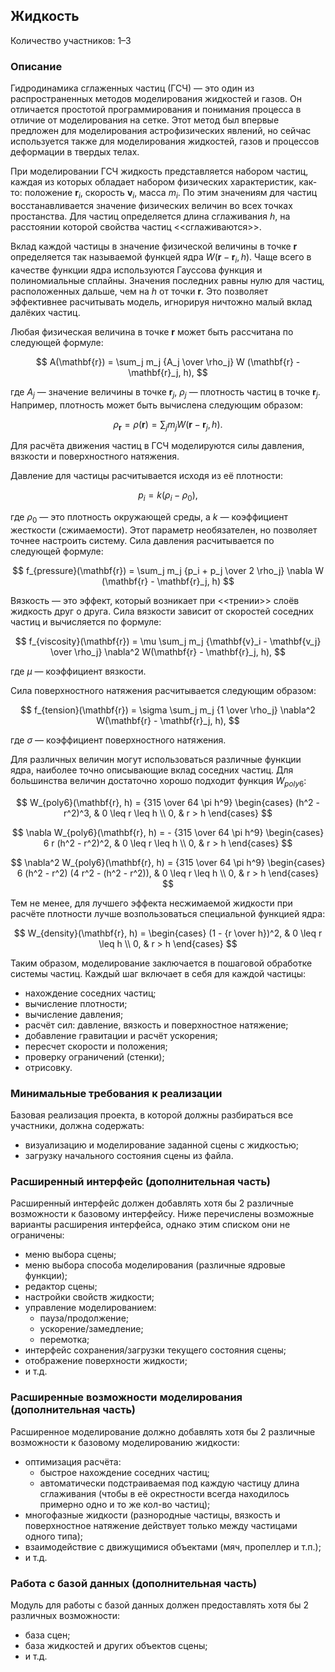 Жидкость
--------

Количество участников: 1–3

### Описание

Гидродинамика сглаженных частиц (ГСЧ) — это один из распространенных методов
моделирования жидкостей и газов. Он отличается простотой программирования и понимания
процесса в отличие от моделирования на сетке. Этот метод был впервые предложен для
моделирования астрофизических явлений, но сейчас используется также для моделирования
жидкостей, газов и процессов деформации в твердых телах.

При моделировании ГСЧ жидкость представляется набором частиц, каждая из которых обладает
набором физических характеристик, как-то: положение $\mathbf{r}_i$, скорость $\mathbf{v}_i$, масса $m_i$. По этим значениям
для частиц восстанавливается значение физических величин во всех точках простанства.
Для частиц определяется длина сглаживания $h$, на расстоянии которой свойства частиц <<сглаживаются>>.

Вклад каждой частицы в значение физической величины в точке $\mathbf{r}$ определяется
так называемой функцей ядра $W(\mathbf{r} - \mathbf{r}_i, h)$.
Чаще всего в качестве функции ядра используются Гауссова функция и
полиномиальные сплайны. Значения последних равны нулю для частиц, расположенных дальше,
чем на $h$ от точки $\mathbf{r}$. Это позволяет эффективнее расчитывать модель,
игнорируя ничтожно малый вклад далёких частиц.

Любая физическая величина в точке $\mathbf{r}$ может быть рассчитана по следующей формуле:

$$
  A(\mathbf{r}) = \sum_j m_j {A_j \over \rho_j} W (\mathbf{r} - \mathbf{r}_j, h),
$$

где $A_j$ — значение величины в точке $\mathbf{r}_j$, $\rho_j$ — плотность частиц в точке $\mathbf{r}_j$.
Например, плотность может быть вычислена следующим образом:

$$
  \rho_\mathbf{r} = \rho(\mathbf{r}) = \sum_j m_j W (\mathbf{r} - \mathbf{r}_j, h).
$$

Для расчёта движения частиц в ГСЧ моделируются силы давления, вязкости и поверхностного натяжения.

Давление для частицы расчитывается исходя из её плотности:

$$
  p_i = k (\rho_i - \rho_0),
$$

где $\rho_0$ — это плотность окружающей среды, а $k$ — коэффициент жесткости (сжимаемости). Этот параметр необязателен, но позволяет точнее настроить
систему. Сила давления расчитывается по следующей формуле:

$$
  f_{pressure}(\mathbf{r}) = \sum_j m_j {p_i + p_j \over 2 \rho_j} \nabla W (\mathbf{r} - \mathbf{r}_j, h)
$$

Вязкость — это эффект, который возникает при <<трении>> слоёв жидкость друг о друга. Сила вязкости
зависит от скоростей соседних частиц и вычисляется по формуле:

$$
  f_{viscosity}(\mathbf{r}) = \mu \sum_j m_j {\mathbf{v}_i - \mathbf{v_j} \over \rho_j} \nabla^2 W(\mathbf{r} - \mathbf{r}_j, h),
$$

где $\mu$ — коэффициент вязкости.

Сила поверхностного натяжения расчитывается следующим образом:

$$
  f_{tension}(\mathbf{r}) = \sigma \sum_j m_j {1 \over \rho_j} \nabla^2 W(\mathbf{r} - \mathbf{r}_j, h),
$$

где $\sigma$ — коэффициент поверхностного натяжения.

Для различных величин могут использоваться различные функции ядра, наиболее точно описывающие вклад
соседних частиц. Для большинства величин достаточно хорошо подходит функция $W_{poly6}$:

$$
  W_{poly6}(\mathbf{r}, h)
  = {315 \over 64 \pi h^9}
  \begin{cases}
    (h^2 - r^2)^3,  & 0 \leq r \leq h \\
    0,              & r > h
  \end{cases}
$$

$$
  \nabla W_{poly6}(\mathbf{r}, h)
  = - {315 \over 64 \pi h^9}
  \begin{cases}
    6 r (h^2 - r^2)^2,  & 0 \leq r \leq h \\
    0,              & r > h
  \end{cases}
$$

$$
  \nabla^2 W_{poly6}(\mathbf{r}, h)
  = {315 \over 64 \pi h^9}
  \begin{cases}
    6 (h^2 - r^2) (4 r^2 - (h^2 - r^2)), & 0 \leq r \leq h \\
    0,                 & r > h
  \end{cases}
$$

Тем не менее, для лучшего эффекта несжимаемой жидкости при расчёте плотности лучше возпользоваться специальной
функцией ядра:

$$
  W_{density}(\mathbf{r}, h) =
  \begin{cases}
    (1 - {r \over h})^2,  & 0 \leq r \leq h \\
    0,                    & r > h
  \end{cases}
$$

Таким образом, моделирование заключается в пошаговой обработке системы частиц. Каждый шаг включает в себя для
каждой частицы:

- нахождение соседних частиц;
- вычисление плотности;
- вычисление давления;
- расчёт сил: давление, вязкость и поверхностное натяжение;
- добавление гравитации и расчёт ускорения;
- пересчет скорости и положения;
- проверку ограничений (стенки);
- отрисовку.

### Минимальные требования к реализации

Базовая реализация проекта, в которой должны разбираться все участники, должна содержать:

- визуализацию и моделирование заданной сцены с жидкостью;
- загрузку начального состояния сцены из файла.

### Расширенный интерфейс (дополнительная часть)

Расширенный интерфейс должен добавлять хотя бы 2 различные возможности к базовому интерфейсу.
Ниже перечислены возможные варианты расширения интерфейса, однако этим списком они не ограничены:

- меню выбора сцены;
- меню выбора способа моделирования (различные ядровые функции);
- редактор сцены;
- настройки свойств жидкости;
- управление моделированием:
  - пауза/продолжение;
  - ускорение/замедление;
  - перемотка;
- интерфейс сохранения/загрузки текущего состояния сцены;
- отображение поверхности жидкости;
- и т.д.

### Расширенные возможности моделирования (дополнительная часть)

Расширенное моделирование должно добавлять хотя бы 2 различные возможности к базовому
моделированию жидкости:

- оптимизация расчёта:
  - быстрое нахождение соседних частиц;
  - автоматически подстраиваемая под каждую частицу длина сглаживания (чтобы в
    её окрестности всегда находилось примерно одно и то же кол-во частиц);
- многофазные жидкости (разнородные частицы, вязкость и поверхностное натяжение
  действует только между частицами одного типа);
- взаимодействие с движущимися объектами (мяч, пропеллер и т.п.);
- и т.д.

### Работа с базой данных (дополнительная часть)

Модуль для работы с базой данных должен предоставлять хотя бы 2 различных возможности:

- база сцен;
- база жидкостей и других объектов сцены;
- и т.д.

